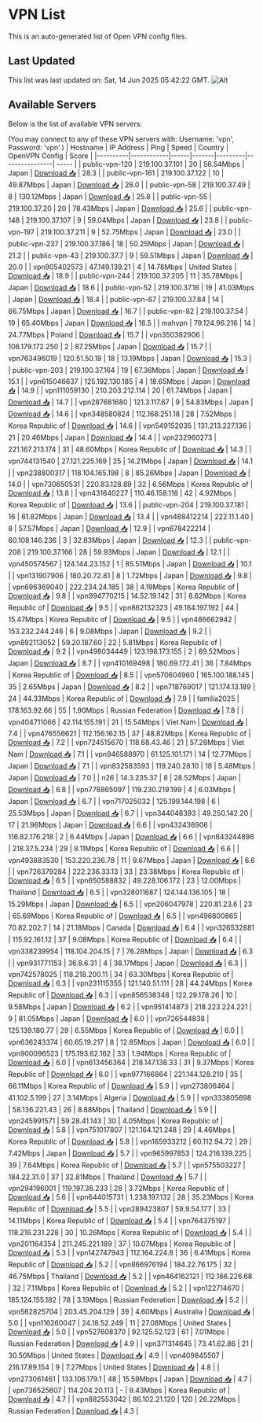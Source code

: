 # VPN List

This is an auto-generated list of Open VPN config files.

## Last Updated

This list was last updated on: Sat, 14 Jun 2025 05:42:22 GMT.
![Alt](https://repobeats.axiom.co/api/embed/186b98318ef1479477931607c1ad7d823f12451f.svg "Repobeats analytics image")

## Available Servers

Below is the list of available VPN servers:

(You may connect to any of these VPN servers with: Username: 'vpn', Password: 'vpn'.)
| Hostname | IP Address | Ping | Speed | Country | OpenVPN Config | Score |
|----------|------------|------|-------|---------|----------------| ----- |
| public-vpn-120 | 219.100.37.101 | 20 | 56.54Mbps | Japan | [Download 📥](./configs/server_0_JP.ovpn) | 28.3 |
| public-vpn-161 | 219.100.37.122 | 10 | 49.87Mbps | Japan | [Download 📥](./configs/server_1_JP.ovpn) | 28.0 |
| public-vpn-58 | 219.100.37.49 | 8 | 130.12Mbps | Japan | [Download 📥](./configs/server_2_JP.ovpn) | 25.8 |
| public-vpn-55 | 219.100.37.20 | 20 | 78.43Mbps | Japan | [Download 📥](./configs/server_3_JP.ovpn) | 25.6 |
| public-vpn-148 | 219.100.37.107 | 9 | 59.04Mbps | Japan | [Download 📥](./configs/server_4_JP.ovpn) | 23.8 |
| public-vpn-197 | 219.100.37.211 | 9 | 52.75Mbps | Japan | [Download 📥](./configs/server_5_JP.ovpn) | 23.0 |
| public-vpn-237 | 219.100.37.186 | 18 | 50.25Mbps | Japan | [Download 📥](./configs/server_6_JP.ovpn) | 21.2 |
| public-vpn-43 | 219.100.37.7 | 9 | 59.51Mbps | Japan | [Download 📥](./configs/server_7_JP.ovpn) | 20.0 |
| vpn905402573 | 47.149.139.21 | 4 | 14.78Mbps | United States | [Download 📥](./configs/server_8_US.ovpn) | 18.9 |
| public-vpn-244 | 219.100.37.205 | 11 | 35.78Mbps | Japan | [Download 📥](./configs/server_9_JP.ovpn) | 18.6 |
| public-vpn-52 | 219.100.37.16 | 19 | 41.03Mbps | Japan | [Download 📥](./configs/server_10_JP.ovpn) | 18.4 |
| public-vpn-67 | 219.100.37.84 | 14 | 66.75Mbps | Japan | [Download 📥](./configs/server_11_JP.ovpn) | 16.7 |
| public-vpn-82 | 219.100.37.54 | 19 | 65.40Mbps | Japan | [Download 📥](./configs/server_12_JP.ovpn) | 16.5 |
| mahvpn | 79.124.96.216 | 14 | 24.77Mbps | Poland | [Download 📥](./configs/server_13_PL.ovpn) | 15.7 |
| vpn350382906 | 106.179.172.250 | 2 | 87.25Mbps | Japan | [Download 📥](./configs/server_14_JP.ovpn) | 15.7 |
| vpn763496019 | 120.51.50.19 | 18 | 13.19Mbps | Japan | [Download 📥](./configs/server_15_JP.ovpn) | 15.3 |
| public-vpn-203 | 219.100.37.164 | 19 | 67.36Mbps | Japan | [Download 📥](./configs/server_16_JP.ovpn) | 15.1 |
| vpn615046637 | 125.192.130.185 | 4 | 18.65Mbps | Japan | [Download 📥](./configs/server_17_JP.ovpn) | 14.9 |
| vpn111059130 | 210.203.212.114 | 20 | 61.74Mbps | Japan | [Download 📥](./configs/server_18_JP.ovpn) | 14.7 |
| vpn287681680 | 121.3.117.67 | 9 | 54.83Mbps | Japan | [Download 📥](./configs/server_19_JP.ovpn) | 14.6 |
| vpn348580824 | 112.168.251.18 | 28 | 7.52Mbps | Korea Republic of | [Download 📥](./configs/server_20_KR.ovpn) | 14.6 |
| vpn549152035 | 131.213.227.136 | 21 | 20.46Mbps | Japan | [Download 📥](./configs/server_21_JP.ovpn) | 14.4 |
| vpn232960273 | 221.167.213.174 | 31 | 48.60Mbps | Korea Republic of | [Download 📥](./configs/server_22_KR.ovpn) | 14.3 |
| vpn744131540 | 27.121.225.169 | 25 | 14.21Mbps | Japan | [Download 📥](./configs/server_23_JP.ovpn) | 14.1 |
| vpn238800317 | 118.104.165.198 | 8 | 85.26Mbps | Japan | [Download 📥](./configs/server_24_JP.ovpn) | 14.0 |
| vpn730650531 | 220.83.128.89 | 32 | 6.56Mbps | Korea Republic of | [Download 📥](./configs/server_25_KR.ovpn) | 13.8 |
| vpn431640227 | 110.46.158.118 | 42 | 4.92Mbps | Korea Republic of | [Download 📥](./configs/server_26_KR.ovpn) | 13.6 |
| public-vpn-204 | 219.100.37.181 | 16 | 61.82Mbps | Japan | [Download 📥](./configs/server_27_JP.ovpn) | 13.4 |
| vpn488412214 | 222.11.1.40 | 8 | 57.57Mbps | Japan | [Download 📥](./configs/server_28_JP.ovpn) | 12.9 |
| vpn678422214 | 60.108.146.236 | 3 | 32.83Mbps | Japan | [Download 📥](./configs/server_29_JP.ovpn) | 12.3 |
| public-vpn-208 | 219.100.37.166 | 28 | 59.93Mbps | Japan | [Download 📥](./configs/server_30_JP.ovpn) | 12.1 |
| vpn450574567 | 124.144.23.152 | 1 | 85.51Mbps | Japan | [Download 📥](./configs/server_31_JP.ovpn) | 10.1 |
| vpn131907906 | 180.20.72.81 | 8 | 1.72Mbps | Japan | [Download 📥](./configs/server_32_JP.ovpn) | 9.8 |
| vpn696369040 | 222.234.24.185 | 38 | 4.19Mbps | Korea Republic of | [Download 📥](./configs/server_33_KR.ovpn) | 9.8 |
| vpn994770215 | 14.52.19.142 | 31 | 8.62Mbps | Korea Republic of | [Download 📥](./configs/server_34_KR.ovpn) | 9.5 |
| vpn862132323 | 49.164.197.192 | 44 | 15.47Mbps | Korea Republic of | [Download 📥](./configs/server_35_KR.ovpn) | 9.5 |
| vpn486662942 | 153.232.244.246 | 6 | 9.08Mbps | Japan | [Download 📥](./configs/server_36_JP.ovpn) | 9.2 |
| vpn892113052 | 59.20.187.60 | 22 | 5.81Mbps | Korea Republic of | [Download 📥](./configs/server_37_KR.ovpn) | 9.2 |
| vpn498034449 | 123.198.173.155 | 2 | 89.52Mbps | Japan | [Download 📥](./configs/server_38_JP.ovpn) | 8.7 |
| vpn410169498 | 180.69.172.41 | 36 | 7.84Mbps | Korea Republic of | [Download 📥](./configs/server_39_KR.ovpn) | 8.5 |
| vpn570604960 | 165.100.188.145 | 35 | 2.65Mbps | Japan | [Download 📥](./configs/server_40_JP.ovpn) | 8.2 |
| vpn718769017 | 121.174.13.189 | 24 | 44.33Mbps | Korea Republic of | [Download 📥](./configs/server_41_KR.ovpn) | 7.9 |
| familia2025 | 178.163.92.66 | 55 | 1.90Mbps | Russian Federation | [Download 📥](./configs/server_42_RU.ovpn) | 7.8 |
| vpn404711066 | 42.114.155.191 | 21 | 15.54Mbps | Viet Nam | [Download 📥](./configs/server_43_VN.ovpn) | 7.4 |
| vpn476556621 | 112.156.162.15 | 37 | 48.82Mbps | Korea Republic of | [Download 📥](./configs/server_44_KR.ovpn) | 7.2 |
| vpn724515670 | 118.68.43.46 | 21 | 57.28Mbps | Viet Nam | [Download 📥](./configs/server_45_VN.ovpn) | 7.1 |
| vpn946588970 | 61.125.101.171 | 14 | 12.77Mbps | Japan | [Download 📥](./configs/server_46_JP.ovpn) | 7.1 |
| vpn832583593 | 119.240.28.10 | 18 | 5.48Mbps | Japan | [Download 📥](./configs/server_47_JP.ovpn) | 7.0 |
| n26 | 14.3.235.37 | 8 | 28.52Mbps | Japan | [Download 📥](./configs/server_48_JP.ovpn) | 6.8 |
| vpn778865097 | 119.230.219.199 | 4 | 6.03Mbps | Japan | [Download 📥](./configs/server_49_JP.ovpn) | 6.7 |
| vpn717025032 | 125.199.144.198 | 6 | 25.53Mbps | Japan | [Download 📥](./configs/server_50_JP.ovpn) | 6.7 |
| vpn344048393 | 49.250.142.20 | 17 | 21.96Mbps | Japan | [Download 📥](./configs/server_51_JP.ovpn) | 6.6 |
| vpn432436906 | 116.82.176.218 | 2 | 6.44Mbps | Japan | [Download 📥](./configs/server_52_JP.ovpn) | 6.6 |
| vpn843244898 | 218.37.5.234 | 29 | 8.11Mbps | Korea Republic of | [Download 📥](./configs/server_53_KR.ovpn) | 6.6 |
| vpn493883530 | 153.220.236.78 | 11 | 9.67Mbps | Japan | [Download 📥](./configs/server_54_JP.ovpn) | 6.6 |
| vpn726379284 | 222.236.33.13 | 33 | 23.38Mbps | Korea Republic of | [Download 📥](./configs/server_55_KR.ovpn) | 6.5 |
| vpn650588832 | 49.228.106.172 | 23 | 12.00Mbps | Thailand | [Download 📥](./configs/server_56_TH.ovpn) | 6.5 |
| vpn328011687 | 124.144.136.105 | 18 | 15.29Mbps | Japan | [Download 📥](./configs/server_57_JP.ovpn) | 6.5 |
| vpn206047978 | 220.81.23.6 | 23 | 65.69Mbps | Korea Republic of | [Download 📥](./configs/server_58_KR.ovpn) | 6.5 |
| vpn496800865 | 70.82.202.7 | 14 | 21.18Mbps | Canada | [Download 📥](./configs/server_59_CA.ovpn) | 6.4 |
| vpn326532881 | 115.92.161.12 | 37 | 9.08Mbps | Korea Republic of | [Download 📥](./configs/server_60_KR.ovpn) | 6.4 |
| vpn338239954 | 118.104.204.15 | 7 | 76.28Mbps | Japan | [Download 📥](./configs/server_61_JP.ovpn) | 6.3 |
| vpn931771153 | 36.8.6.31 | 4 | 38.17Mbps | Japan | [Download 📥](./configs/server_62_JP.ovpn) | 6.3 |
| vpn742578025 | 118.218.200.11 | 34 | 63.30Mbps | Korea Republic of | [Download 📥](./configs/server_63_KR.ovpn) | 6.3 |
| vpn231115355 | 121.140.51.111 | 28 | 44.24Mbps | Korea Republic of | [Download 📥](./configs/server_64_KR.ovpn) | 6.3 |
| vpn856538348 | 122.29.178.26 | 10 | 9.58Mbps | Japan | [Download 📥](./configs/server_65_JP.ovpn) | 6.2 |
| vpn951414873 | 218.223.224.221 | 9 | 81.05Mbps | Japan | [Download 📥](./configs/server_66_JP.ovpn) | 6.0 |
| vpn726544838 | 125.139.180.77 | 29 | 6.55Mbps | Korea Republic of | [Download 📥](./configs/server_67_KR.ovpn) | 6.0 |
| vpn636243374 | 60.65.19.217 | 8 | 12.85Mbps | Japan | [Download 📥](./configs/server_68_JP.ovpn) | 6.0 |
| vpn900096523 | 175.193.62.162 | 33 | 1.94Mbps | Korea Republic of | [Download 📥](./configs/server_69_KR.ovpn) | 6.0 |
| vpn613456364 | 218.147.138.33 | 31 | 9.37Mbps | Korea Republic of | [Download 📥](./configs/server_70_KR.ovpn) | 6.0 |
| vpn977166864 | 221.144.128.210 | 35 | 66.11Mbps | Korea Republic of | [Download 📥](./configs/server_71_KR.ovpn) | 5.9 |
| vpn273806464 | 41.102.5.199 | 27 | 3.14Mbps | Algeria | [Download 📥](./configs/server_72_DZ.ovpn) | 5.9 |
| vpn333805698 | 58.136.221.43 | 26 | 8.88Mbps | Thailand | [Download 📥](./configs/server_73_TH.ovpn) | 5.9 |
| vpn245991571 | 59.28.41.143 | 30 | 4.05Mbps | Korea Republic of | [Download 📥](./configs/server_74_KR.ovpn) | 5.8 |
| vpn751017807 | 121.164.121.248 | 29 | 4.46Mbps | Korea Republic of | [Download 📥](./configs/server_75_KR.ovpn) | 5.8 |
| vpn165933212 | 60.112.94.72 | 29 | 7.42Mbps | Japan | [Download 📥](./configs/server_76_JP.ovpn) | 5.7 |
| vpn965997853 | 124.216.139.225 | 39 | 7.64Mbps | Korea Republic of | [Download 📥](./configs/server_77_KR.ovpn) | 5.7 |
| vpn575503227 | 184.22.31.0 | 37 | 32.81Mbps | Thailand | [Download 📥](./configs/server_78_TH.ovpn) | 5.7 |
| vpn294196001 | 119.197.36.233 | 28 | 3.72Mbps | Korea Republic of | [Download 📥](./configs/server_79_KR.ovpn) | 5.6 |
| vpn644015731 | 1.238.197.132 | 28 | 35.23Mbps | Korea Republic of | [Download 📥](./configs/server_80_KR.ovpn) | 5.5 |
| vpn289423807 | 59.9.54.177 | 33 | 14.11Mbps | Korea Republic of | [Download 📥](./configs/server_81_KR.ovpn) | 5.4 |
| vpn764375197 | 118.216.231.228 | 30 | 10.26Mbps | Korea Republic of | [Download 📥](./configs/server_82_KR.ovpn) | 5.4 |
| vpn201164354 | 211.245.221.189 | 37 | 10.07Mbps | Korea Republic of | [Download 📥](./configs/server_83_KR.ovpn) | 5.3 |
| vpn142747943 | 112.164.224.8 | 36 | 6.41Mbps | Korea Republic of | [Download 📥](./configs/server_84_KR.ovpn) | 5.2 |
| vpn866976194 | 184.22.76.175 | 32 | 46.75Mbps | Thailand | [Download 📥](./configs/server_85_TH.ovpn) | 5.2 |
| vpn464162121 | 112.166.226.68 | 32 | 7.11Mbps | Korea Republic of | [Download 📥](./configs/server_86_KR.ovpn) | 5.2 |
| vpn122714670 | 185.124.155.182 | 78 | 3.19Mbps | Russian Federation | [Download 📥](./configs/server_87_RU.ovpn) | 5.2 |
| vpn562825704 | 203.45.204.129 | 39 | 4.60Mbps | Australia | [Download 📥](./configs/server_88_AU.ovpn) | 5.0 |
| vpn116260047 | 24.18.52.249 | 11 | 27.08Mbps | United States | [Download 📥](./configs/server_89_US.ovpn) | 5.0 |
| vpn527608370 | 92.125.52.123 | 61 | 7.01Mbps | Russian Federation | [Download 📥](./configs/server_90_RU.ovpn) | 4.9 |
| vpn371314645 | 73.41.62.86 | 21 | 30.50Mbps | United States | [Download 📥](./configs/server_91_US.ovpn) | 4.9 |
| vpn409845507 | 216.17.89.154 | 9 | 7.27Mbps | United States | [Download 📥](./configs/server_92_US.ovpn) | 4.8 |
| vpn273061461 | 133.106.179.1 | 48 | 15.59Mbps | Japan | [Download 📥](./configs/server_93_JP.ovpn) | 4.7 |
| vpn736525607 | 114.204.20.113 | - | 9.43Mbps | Korea Republic of | [Download 📥](./configs/server_94_KR.ovpn) | 4.7 |
| vpn882553042 | 86.102.21.120 | 120 | 26.22Mbps | Russian Federation | [Download 📥](./configs/server_95_RU.ovpn) | 4.3 |
